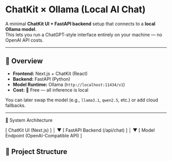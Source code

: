 # ChatKit × Ollama (Local AI Chat)

A minimal **ChatKit UI + FastAPI backend** setup that connects to a **local Ollama model**.  
This lets you run a ChatGPT-style interface entirely on your machine — no OpenAI API costs.

---

## 🧠 Overview

- **Frontend:** Next.js + ChatKit (React)
- **Backend:** FastAPI (Python)
- **Model Runtime:** Ollama (`http://localhost:11434/v1`)
- **Cost:** 💸 Free — all inference is local

You can later swap the model (e.g., `llama3.1`, `qwen2.5`, etc.) or add cloud fallbacks.

---

🧩 System Architecture

[ ChatKit UI (Next.js) ]
         │
         ▼
[ FastAPI Backend (/api/chat) ]
         │
         ▼
[ Model Endpoint (OpenAI-Compatible API) ]


## 📁 Project Structure

